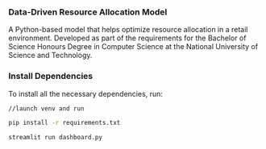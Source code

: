 ### Data-Driven Resource Allocation Model

A Python-based model that helps optimize resource allocation in a retail environment. Developed as part of the requirements for the Bachelor of Science Honours Degree in Computer Science at the National University of Science and Technology.

### Install Dependencies

To install all the necessary dependencies, run:

```bash
//launch venv and run 

pip install -r requirements.txt

streamlit run dashboard.py